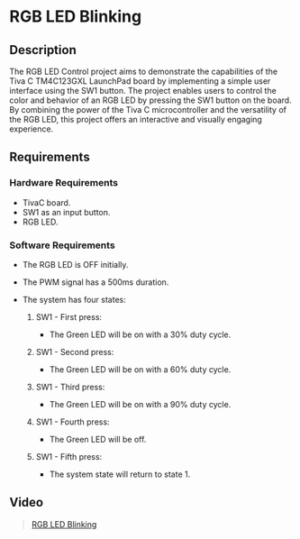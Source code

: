 # RGB LED Blinking

## Description

The RGB LED Control project aims to demonstrate the capabilities of the Tiva C TM4C123GXL LaunchPad board by implementing 
a simple user interface using the SW1 button. The project enables users to control the color and behavior of an RGB LED 
by pressing the SW1 button on the board. By combining the power of the Tiva C microcontroller and the versatility of the 
RGB LED, this project offers an interactive and visually engaging experience.

## Requirements

### Hardware Requirements

- TivaC board.
- SW1 as an input button.
- RGB LED.

### Software Requirements

- The RGB LED is OFF initially.
- The PWM signal has a 500ms duration.
- The system has four states:

  1. SW1 - First press:
     - The Green LED will be on with a 30% duty cycle.
 
  2. SW1 - Second press:
     - The Green LED will be on with a 60% duty cycle.

  3. SW1 - Third press:
     - The Green LED will be on with a 90% duty cycle.
  
  4. SW1 - Fourth press:
     - The Green LED will be off.
  
  5. SW1 - Fifth press:
     - The system state will return to state 1.

## Video
> [RGB LED Blinking]()
